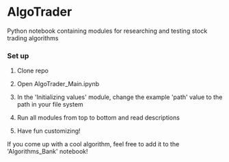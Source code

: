 # AlgoTrader
Python notebook containing modules for researching and testing stock trading algorithms

### Set up

1. Clone repo

2. Open AlgoTrader_Main.ipynb

3. In the 'Initializing values' module, change the example 'path' value to the path in your file system

4. Run all modules from top to bottom and read descriptions

5. Have fun customizing!

If you come up with a cool algorithm, feel free to add it to the 'Algorithms_Bank' notebook!
